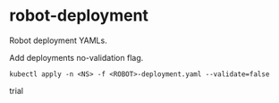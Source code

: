 # robot-deployment

Robot deployment YAMLs.

Add deployments no-validation flag.

`kubectl apply -n <NS> -f <ROBOT>-deployment.yaml --validate=false`

trial
